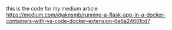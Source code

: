 this is the code for my medium article
https://medium.com/@aknsmb/running-a-flask-app-in-a-docker-containers-with-vs-code-docker-extension-6e6a2460fcd7
